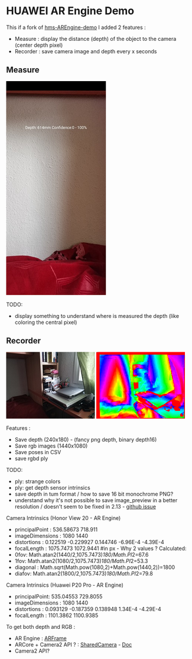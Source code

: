 # HUAWEI AR Engine Demo

This if a fork of [hms-AREngine-demo](https://github.com/HMS-Core/hms-AREngine-demo)
I added 2 features :
- Measure : display the distance (depth) of the object to the camera (center depth pixel)
- Recorder : save camera image and depth every x seconds

## Measure

![Screenshot_resized25](doc/Screenshot_resized25.jpg)

TODO:
- display something to understand where is measured the depth (like coloring the central pixel)

## Recorder

![](doc/00000012_preview_image_resized.jpg) ![](doc/00000012_depth.png)

Features :
- Save depth (240x180) - (fancy png depth, binary depth16)
- Save rgb images (1440x1080)
- Save poses in CSV
- save rgbd ply

TODO:
- ply: strange colors
- ply: get depth sensor intrinsics
- save depth in tum format / how to save 16 bit monochrome PNG?
- understand why it's not possible to save image_preview in a better resolution / doesn't seem to be fixed in 2.13 - [github issue](https://github.com/HMS-Core/hms-AREngine-demo/issues/7)


Camera Intrinsics (Honor View 20 - AR Engine)
- principalPoint : 536.58673 718.911
- imageDimensions : 1080 1440
- distortions : 0.122519 -0.229927 0.144746 -6.96E-4 -4.39E-4
- focalLength : 1075.7473 1072.9441 #in px - Why 2 values ?
Calculated:
- 0fov: Math.atan2(1440/2,1075.7473)*180/Math.PI*2=67.6
- 1fov: Math.atan2(1080/2,1075.7473)*180/Math.PI*2=53.3
- diagonal : Math.sqrt(Math.pow(1080,2)+Math.pow(1440,2))=1800
- diafov: Math.atan2(1800/2,1075.7473)*180/Math.PI*2=79.8

Camera Intrinsics (Huawei P20 Pro - AR Engine)
- principalPoint: 535.04553 729.8055
- imageDimensions : 1080 1440
- distortions : 0.093129 -0.187359 0.138948 1.34E-4 -4.29E-4
- focalLength : 1101.3862 1100.9385


To get both depth and RGB : 
- AR Engine : [ARFrame](https://developer.huawei.com/consumer/en/doc/HMSCore-References-V5/frame-0000001050121447-V5)
- ARCore + Camera2 API ? : [SharedCamera](https://developers.google.com/ar/reference/java/com/google/ar/core/SharedCamera) - [Doc](https://developers.google.com/ar/develop/java/camera-sharing)
- Camera2 API?